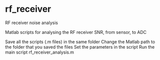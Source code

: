 # rf_receiver
RF receiver noise analysis

Matlab scripts for analysing the RF receiver SNR, from sensor, to ADC

Save all the scripts (.m files) in the same folder 
Change the Matlab path to the folder that you saved the files
Set the parameters in the script 
Run the main script rf_receiver_analysis.m
